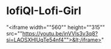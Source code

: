 # lofiQI-Lofi-Girl
"&lt;iframe width=""560"" height=""315"" src=""https://youtu.be/inVVls3v3q8?si=LAOSXHlUqTe54nf4"">&lt;/iframe>"

